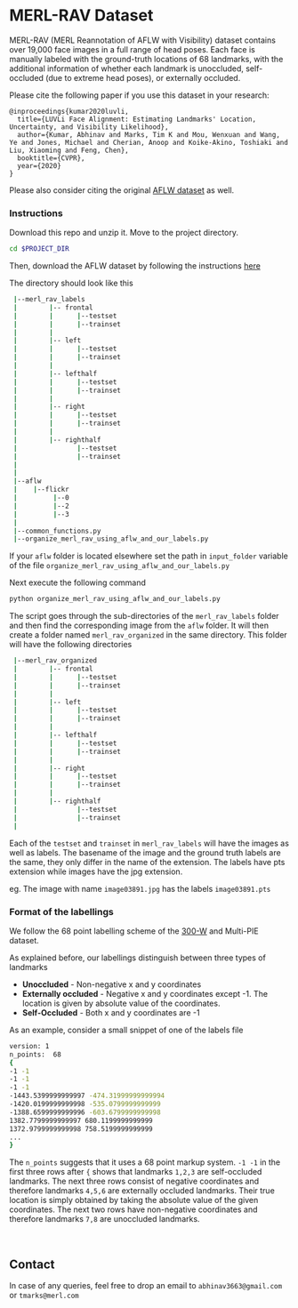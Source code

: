 # MERL-RAV Dataset
MERL-RAV (MERL Reannotation of AFLW with Visibility) dataset contains over 19,000 face images in a full range of head poses. Each face is manually labeled with the ground-truth locations of 68 landmarks, with the additional information of whether each landmark is unoccluded, self-occluded (due to extreme head poses), or externally occluded.

Please cite the following paper if you use this dataset in your research:
```
@inproceedings{kumar2020luvli,
  title={LUVLi Face Alignment: Estimating Landmarks' Location, Uncertainty, and Visibility Likelihood},
  author={Kumar, Abhinav and Marks, Tim K and Mou, Wenxuan and Wang, Ye and Jones, Michael and Cherian, Anoop and Koike-Akino, Toshiaki and Liu, Xiaoming and Feng, Chen},
  booktitle={CVPR},
  year={2020}
}
```
Please also consider citing the original [AFLW dataset](https://www.tugraz.at/institute/icg/research/team-bischof/lrs/downloads/aflw/)
 as well.

### Instructions
Download this repo and unzip it. Move to the project directory.
```bash
cd $PROJECT_DIR
```

Then, download the AFLW dataset by following the instructions [here](https://www.tugraz.at/institute/icg/research/team-bischof/lrs/downloads/aflw/)

The directory should look like this
```bash
 |--merl_rav_labels
 |        |-- frontal
 |        |      |--testset
 |        |      |--trainset
 |        |
 |        |-- left 
 |        |      |--testset
 |        |      |--trainset
 |        |
 |        |-- lefthalf
 |        |      |--testset
 |        |      |--trainset
 |        |
 |        |-- right
 |        |      |--testset
 |        |      |--trainset
 |        |
 |        |-- righthalf
 |               |--testset
 |               |--trainset
 |
 |
 |--aflw
 |    |--flickr
 |         |--0
 |         |--2
 |         |--3
 |
 |--common_functions.py
 |--organize_merl_rav_using_aflw_and_our_labels.py
```
If your ```aflw``` folder is located elsewhere set the path in ```input_folder``` variable of the file ```organize_merl_rav_using_aflw_and_our_labels.py```

Next execute the following command
```bash
python organize_merl_rav_using_aflw_and_our_labels.py
```

The script goes through the sub-directories of the ```merl_rav_labels``` folder and then find the corresponding image from the ```aflw``` folder. It will then create a folder named ```merl_rav_organized``` in the same directory. This folder will have the following directories

```bash
 |--merl_rav_organized
 |        |-- frontal
 |        |      |--testset
 |        |      |--trainset
 |        |
 |        |-- left 
 |        |      |--testset
 |        |      |--trainset
 |        |
 |        |-- lefthalf
 |        |      |--testset
 |        |      |--trainset
 |        |
 |        |-- right
 |        |      |--testset
 |        |      |--trainset
 |        |
 |        |-- righthalf
 |               |--testset
 |               |--trainset
 |
```
Each of the ```testset``` and ```trainset``` in ```merl_rav_labels``` will have the images as well as labels. The basename of the image and the ground truth labels are the same, they only differ in the name of the extension. The labels have pts extension while images have the jpg extension.

eg. The image with name ```image03891.jpg``` has the labels ```image03891.pts```

### Format of the labellings
We follow the 68 point labelling scheme of the [300-W](https://ibug.doc.ic.ac.uk/resources/300-W/) and Multi-PIE dataset.

As explained before, our labellings distinguish between three types of landmarks
<ul>
  <li> <b>Unoccluded</b> - 
  Non-negative x and y coordinates
  <li> <b>Externally occluded</b> - Negative x and y coordinates except -1. The location is given by absolute value of the coordinates. 
  <li> <b>Self-Occluded</b> - Both x and y coordinates are -1
</ul>  

As an example, consider a small snippet of one of the labels file
```bash
version: 1
n_points:  68
{
-1 -1
-1 -1
-1 -1
-1443.5399999999997 -474.31999999999994
-1420.0199999999998 -535.0799999999999
-1388.6599999999996 -603.6799999999998
1382.7799999999997 680.1199999999999
1372.9799999999998 758.5199999999999
...
}
```
The ```n_points``` suggests that it uses a 68 point markup system. ```-1 -1``` in the first three rows after ```{``` shows that landmarks ```1,2,3``` are self-occluded landmarks.  The next three rows consist of negative coordinates and therefore landmarks ```4,5,6``` are externally occluded landmarks. Their true location is simply obtained by taking the absolute value of the given coordinates. The next two rows have non-negative coordinates and therefore landmarks ```7,8``` are unoccluded landmarks.

<br/>

## Contact

In case of any queries, feel free to drop an email to 
```abhinav3663@gmail.com``` or ```tmarks@merl.com```
